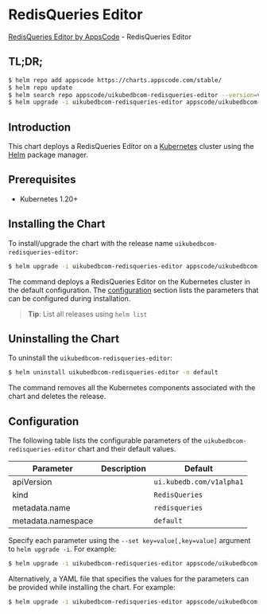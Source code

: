 # RedisQueries Editor

[RedisQueries Editor by AppsCode](https://appscode.com) - RedisQueries Editor

## TL;DR;

```bash
$ helm repo add appscode https://charts.appscode.com/stable/
$ helm repo update
$ helm search repo appscode/uikubedbcom-redisqueries-editor --version=v0.22.0
$ helm upgrade -i uikubedbcom-redisqueries-editor appscode/uikubedbcom-redisqueries-editor -n default --create-namespace --version=v0.22.0
```

## Introduction

This chart deploys a RedisQueries Editor on a [Kubernetes](http://kubernetes.io) cluster using the [Helm](https://helm.sh) package manager.

## Prerequisites

- Kubernetes 1.20+

## Installing the Chart

To install/upgrade the chart with the release name `uikubedbcom-redisqueries-editor`:

```bash
$ helm upgrade -i uikubedbcom-redisqueries-editor appscode/uikubedbcom-redisqueries-editor -n default --create-namespace --version=v0.22.0
```

The command deploys a RedisQueries Editor on the Kubernetes cluster in the default configuration. The [configuration](#configuration) section lists the parameters that can be configured during installation.

> **Tip**: List all releases using `helm list`

## Uninstalling the Chart

To uninstall the `uikubedbcom-redisqueries-editor`:

```bash
$ helm uninstall uikubedbcom-redisqueries-editor -n default
```

The command removes all the Kubernetes components associated with the chart and deletes the release.

## Configuration

The following table lists the configurable parameters of the `uikubedbcom-redisqueries-editor` chart and their default values.

|     Parameter      | Description |               Default               |
|--------------------|-------------|-------------------------------------|
| apiVersion         |             | <code>ui.kubedb.com/v1alpha1</code> |
| kind               |             | <code>RedisQueries</code>           |
| metadata.name      |             | <code>redisqueries</code>           |
| metadata.namespace |             | <code>default</code>                |


Specify each parameter using the `--set key=value[,key=value]` argument to `helm upgrade -i`. For example:

```bash
$ helm upgrade -i uikubedbcom-redisqueries-editor appscode/uikubedbcom-redisqueries-editor -n default --create-namespace --version=v0.22.0 --set apiVersion=ui.kubedb.com/v1alpha1
```

Alternatively, a YAML file that specifies the values for the parameters can be provided while
installing the chart. For example:

```bash
$ helm upgrade -i uikubedbcom-redisqueries-editor appscode/uikubedbcom-redisqueries-editor -n default --create-namespace --version=v0.22.0 --values values.yaml
```

